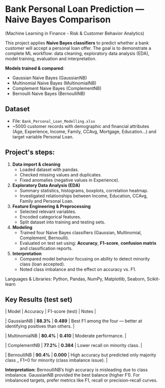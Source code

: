# Bank Personal Loan Prediction — Naive Bayes Comparison
(Machine Learning in Finance - Risk & Customer Behavior Analytics)

This project applies **Naive Bayes classifiers** to predict whether a bank customer will accept a personal loan offer. The goal is to demonstrate a complete ML workflow: data cleaning, exploratory data analysis (EDA), model training, evaluation and interpretation.

**Models trained & compared**:
- Gaussian Naive Bayes (GaussianNB)  
- Multinomial Naive Bayes (MultinomialNB)  
- Complement Naive Bayes (ComplementNB)  
- Bernoulli Naive Bayes (BernoulliNB)

## Dataset
- File: `Bank_Personal_Loan_Modelling.xlsx`  
- ~5000 customer records with demographic and financial attributes (Age, Experience, Income, Family, CCAvg, Mortgage, Education...) and target variable Personal Loan.

## Project's steps:
1. **Data import & cleaning**
   - Loaded dataset with pandas.
   - Checked missing values and duplicates.
   - Fixed anomalies (negative values in Experience).
2. **Exploratory Data Analysis (EDA)**
   - Summary statistics, histograms, boxplots, correlation heatmap.
   - Investigated relationships between Income, Education, CCAvg, Family and Personal Loan.
3. **Feature Engineering & Preprocessing**
   - Selected relevant variables.
   - Encoded categorical features.
   - Split dataset into training and testing sets.
4. **Modeling**
   - Trained four Naive Bayes classifiers (Gaussian, Multinomial, Complement, Bernoulli).
   - Evaluated on test set using: **Accuracy**, **F1-score**, **confusion matrix** and classification reports.
5. **Interpretation**
   - Compared model behavior focusing on ability to detect minority class (loan accepted).
   - Noted class imbalance and the effect on accuracy vs. F1.

Languages & Libraries: Python, Pandas, NumPy, Matplotlib, Seaborn, Scikit-learn

## Key Results (test set)
| Model | Accuracy | F1-score (test) | Notes |

| GaussianNB | **88.3%** | **0.489** | Best F1 among the four — better at identifying positives than others. |

| MultinomialNB | **80.4%** | **0.410** | Moderate performance. |

| ComplementNB | **77.2%** | **0.384** | Lower recall on minority class. |

| BernoulliNB | **90.4%** | **0.000** | High accuracy but predicted only majority class _ F1=0 for minority (class imbalance issue). |

**Interpretation:** BernoulliNB’s high accuracy is misleading due to class imbalance. GaussianNB provided the best balance (higher F1). For imbalanced targets, prefer metrics like F1, recall or precision-recall curves.
